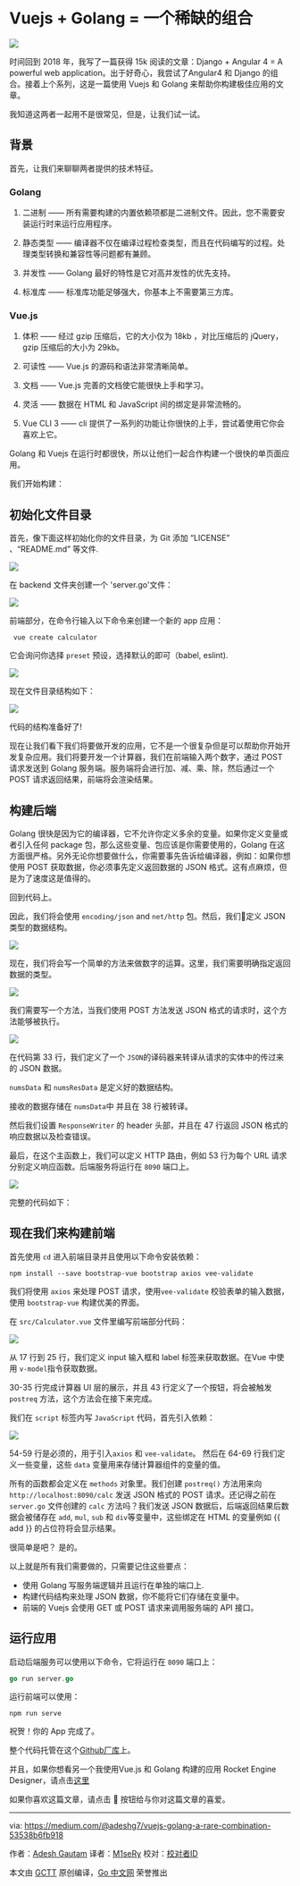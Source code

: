 # Vuejs + Golang = 一个稀缺的组合

![](https://miro.medium.com/max/2000/0*SJ43Bk4fxc44mgVR)

时间回到 2018 年，我写了一篇获得 15k 阅读的文章：Django + Angular 4 = A powerful web application。出于好奇心，我尝试了Angular4 和 Django 的组合。接着上个系列，这是一篇使用 Vuejs 和 Golang 来帮助你构建极佳应用的文章。

我知道这两者一起用不是很常见，但是，让我们试一试。

## 背景

首先，让我们来聊聊两者提供的技术特征。

### Golang

1. 二进制 —— 所有需要构建的内置依赖项都是二进制文件。因此，您不需要安装运行时来运行应用程序。

2. 静态类型 —— 编译器不仅在编译过程检查类型，而且在代码编写的过程。处理类型转换和兼容性等问题都有兼顾。

3. 并发性 —— Golang 最好的特性是它对高并发性的优先支持。

4. 标准库 —— 标准库功能足够强大，你基本上不需要第三方库。

### Vue.js

1. 体积 —— 经过 gzip 压缩后，它的大小仅为 18kb ，对比压缩后的 jQuery，gzip 压缩后的大小为 29kb。

2. 可读性 —— Vue.js 的源码和语法非常清晰简单。

3. 文档 —— Vue.js 完善的文档使它能很快上手和学习。

4. 灵活 —— 数据在 HTML 和 JavaScript 间的绑定是非常流畅的。

5. Vue CLI 3 —— cli 提供了一系列的功能让你很快的上手，尝试着使用它你会喜欢上它。

Golang 和 Vuejs 在运行时都很快，所以让他们一起合作构建一个很快的单页面应用。

我们开始构建：

## 初始化文件目录

首先，像下面这样初始化你的文件目录，为 Git 添加 “LICENSE” 、“README.md” 等文件.

![](https://miro.medium.com/max/508/1*vtaJKeFNo6dKujZYsEi6hw.png)

在 backend 文件夹创建一个 'server.go'文件：

![](https://miro.medium.com/max/536/1*-Kc01BeHC7_k3AzYblaVxA.png)

前端部分，在命令行输入以下命令来创建一个新的 app 应用：

```shell
 vue create calculator
```

它会询问你选择 `preset` 预设，选择默认的即可（babel, eslint).

![](https://miro.medium.com/max/1296/1*tbr9X84OEsJCrWgEOJSHvA.png)

现在文件目录结构如下：

![](https://miro.medium.com/max/518/1*IUbOGEl5b4ozSYWQmuDM_w.png)

代码的结构准备好了!

现在让我们看下我们将要做开发的应用，它不是一个很复杂但是可以帮助你开始开发复杂应用。我们将要开发一个计算器，我们在前端输入两个数字，通过 POST 请求发送到 Golang 服务端。服务端将会进行加、减、乘、除，然后通过一个 POST 请求返回结果，前端将会渲染结果。

## 构建后端

Golang 很快是因为它的编译器，它不允许你定义多余的变量。如果你定义变量或者引入任何 package 包，那么这些变量、包应该是你需要使用的，Golang 在这方面很严格。另外无论你想要做什么，你需要事先告诉给编译器，例如：如果你想使用 POST 获取数据，你必须事先定义返回数据的 JSON 格式。这有点麻烦，但是为了速度这是值得的。

回到代码上。

因此，我们将会使用 `encoding/json` and `net/http` 包。然后，我们定义 JSON 类型的数据结构。

![](https://miro.medium.com/max/522/1*bBx8qYZkWpg8R92e8gT_5g.png)

现在，我们将会写一个简单的方法来做数字的运算。这里，我们需要明确指定返回数据的类型。

![](https://miro.medium.com/max/868/1*AR0TlByqhirRpm8s7R5FUA.png)

我们需要写一个方法，当我们使用 POST 方法发送 JSON 格式的请求时，这个方法能够被执行。

![](https://miro.medium.com/max/1258/1*JaFzDlfYH0LwTwLTOIs2Iw.png)

在代码第 33 行，我们定义了一个 `JSON`的译码器来转译从请求的实体中的传过来的 JSON 数据。

`numsData` 和 `numsResData` 是定义好的数据结构。

接收的数据存储在 `numsData`中 并且在 38 行被转译。

然后我们设置 `ResponseWriter` 的 header 头部，并且在 47 行返回 JSON 格式的响应数据以及检查错误。

最后，在这个主函数上，我们可以定义 HTTP 路由，例如 53 行为每个 URL 请求分别定义响应函数。后端服务将运行在 `8090` 端口上。

![](https://miro.medium.com/max/720/1*ug8QMqiNpF9QefRl9uuNuQ.png)

完整的代码如下：

## 现在我们来构建前端

首先使用 `cd` 进入前端目录并且使用以下命令安装依赖：

```shell
npm install --save bootstrap-vue bootstrap axios vee-validate
```

我们将使用 `axios` 来处理 POST 请求，使用`vee-validate` 校验表单的输入数据，使用 `bootstrap-vue` 构建优美的界面。

在 `src/Calculator.vue` 文件里编写前端部分代码：

![](https://miro.medium.com/max/1400/1*13qy_tphvGcHiOM1wR3KIg.png)

从 17 行到 25 行，我们定义 input 输入框和 label 标签来获取数据。在Vue 中使用 `v-model`指令获取数据。

30-35 行完成计算器 UI 层的展示，并且 43 行定义了一个按钮，将会被触发 `postreq` 方法，这个方法会在接下来完成。

我们在 `script` 标签内写 `JavaScript` 代码，首先引入依赖：

![](https://miro.medium.com/max/1400/1*2oy5ZoqYZVh0bF_iml9onw.png)

54-59 行是必须的，用于引入`axios` 和 `vee-validate`。
然后在 64-69 行我们定义一些变量，这些 `data` 变量用来存储计算器组件的变量的值。

所有的函数都会定义在 `methods` 对象里。我们创建 `postreq()` 方法用来向 `http://localhost:8090/calc` 发送 JSON 格式的 POST 请求。还记得之前在 `server.go` 文件创建的 `calc` 方法吗？我们发送 JSON 数据后，后端返回结果后数据会被储存在 `add`, `mul`, `sub` 和 `div`等变量中，这些绑定在 HTML 的变量例如 {{ add }} 的占位符将会显示结果。

很简单是吧？ 是的。

以上就是所有我们需要做的，只需要记住这些要点：

- 使用 Golang 写服务端逻辑并且运行在单独的端口上.
- 构建代码结构来处理 JSON 数据，你不能将它们存储在变量中。
- 前端的 Vuejs 会使用 GET 或 POST 请求来调用服务端的 API 接口。

## 运行应用

启动后端服务可以使用以下命令，它将运行在 `8090` 端口上：

```go
go run server.go

```
运行前端可以使用：

```shell
npm run serve
```

祝贺！你的 App 完成了。

整个代码托管在这个[Github厂库](https://github.com/adesgautam/Calculator)上。

并且，如果你想看另一个我使用Vue.js 和 Golang 构建的应用 Rocket Engine Designer，请点击[这里](https://github.com/adesgautam/Proton)

如果你喜欢这篇文章，请点击 👏 按钮给与你对这篇文章的喜爱。

---

via: https://medium.com/@adeshg7/vuejs-golang-a-rare-combination-53538b6fb918

作者：[Adesh Gautam](https://medium.com/@adeshg7)
译者：[M1seRy](https://github.com/M1seRy)
校对：[校对者ID](https://github.com/校对者ID)

本文由 [GCTT](https://github.com/studygolang/GCTT) 原创编译，[Go 中文网](https://studygolang.com/) 荣誉推出

